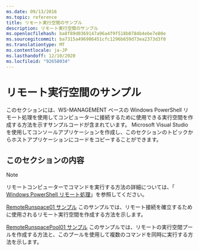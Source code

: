 ```yaml
---
ms.date: 09/13/2016
ms.topic: reference
title: リモート実行空間のサンプル
description: リモート実行空間のサンプル
ms.openlocfilehash: ba8f89d0369147a96a4f9f518b0784b4ebe7e80e
ms.sourcegitcommit: ba7315a496986451cfc1296b659d73ea2373d3f0
ms.translationtype: MT
ms.contentlocale: ja-JP
ms.lasthandoff: 12/10/2020
ms.locfileid: "92658034"
---
```

# <a name="remote-runspace-samples"></a>リモート実行空間のサンプル

このセクションには、WS-MANAGEMENT ベースの Windows PowerShell リモート処理を使用してコンピューターに接続するために使用できる実行空間を作成する方法を示すサンプルコードが含まれています。 Microsoft Visual Studio を使用してコンソールアプリケーションを作成し、このセクションのトピックからホストアプリケーションにコードをコピーすることができます。

## <a name="in-this-section"></a>このセクションの内容

> [!NOTE]
> リモートコンピューターでコマンドを実行する方法の詳細については、「 [Windows PowerShell リモート処理](/previous-versions/ms714644(v=vs.85))」を参照してください。

 [RemoteRunspace01 サンプル](./remoterunspace01-sample.md) このサンプルでは、リモート接続を確立するために使用されるリモート実行空間を作成する方法を示します。

 [RemoteRunspacePool01 サンプル](./remoterunspacepool01-sample.md) このサンプルでは、リモートの実行空間プールを作成する方法と、このプールを使用して複数のコマンドを同時に実行する方法を示します。
